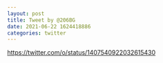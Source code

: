 ```yaml
--- 
layout: post 
title: Tweet by @206BG 
date: 2021-06-22 1624418886 
categories: twitter 
--- 
```

https://twitter.com/o/status/1407540922032615430